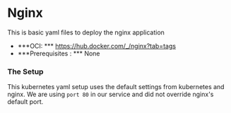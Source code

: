 # Nginx
This is basic yaml files to deploy the nginx application

- ***OCI: *** https://hub.docker.com/_/nginx?tab=tags
- ***Prerequisites : *** None 

### The Setup
This kubernetes yaml setup uses the default settings from kubernetes and nginx. We are using ```port 80``` in our service and did not override nginx's default port.
